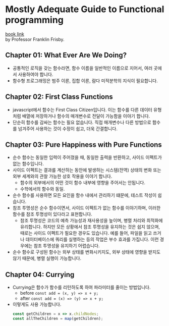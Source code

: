# Mostly Adequate Guide to Functional programming

[book link](https://mostly-adequate.gitbook.io/mostly-adequate-guide/)  
by Professor Franklin Frisby.

## Chapter 01: What Ever Are We Doing?

- 공통적인 로직을 갖는 함수라면, 함수 이름을 일반적인 이름으로 지어서, 여러 곳에서 사용하여야 합니다.
- 함수형 프로그래밍은 범주 이론, 집합 이론, 람다 미적분학의 지식이 필요합니다.

## Chapter 02: First Class Functions

- javascript에서 함수는 First Class Citizen입니다. 이는 함수를 다른 데이터 유형 처럼 배열에 저장하거나 함수의 매개변수로 전달이 가능함을 이야기 합니다.
- 단순히 함수를 감싸는 함수는 필요 없습니다. 직접 매개변수나 다른 방법으로 함수를 넘겨주어 사용하는 것이 수정이 쉽고, 더욱 간결합니다.

## Chapter 03: Pure Happiness with Pure Functions

- 순수 함수는 동일한 입력이 주어졌을 때, 동일한 출력을 반환하고, 사이드 이펙트가 없는 함수입니다.
- 사이드 이펙트는 결과를 계산하는 동안에 발생하는 시스템(전역) 상태의 변화 또는 외부 세계와의 관찰 가능한 상호 작용을 이야기 합니다.
    - 함수의 외부에서의 어떤 것이 함수 내부에 영향을 주어서는 안됩니다.
    - 수학에서의 함수와 동일.
- 순수 함수를 사용하면 모든 요인을 함수 내에서 관리하기 떄문에, 테스트 작성이 쉽습니다.
- 참조 투명성은 순수 함수이면서, 사이드 이펙트가 없는 함수를 이야기하며, 이러한 함수를 참조 투명성이 있다라고 표현합니다.
    - 참조 투명성은 코드의 예측 가능성과 재사용성을 높이며, 병렬 처리와 최적화에 유리합니다. 하지만 모든 상황에서 참조 투명성을 유지하는 것은 쉽지 않으며, 때로는 사이드 이펙트가 필요한 경우도 있습니다. 예를 들어, 파일을 읽고 쓰거나 데이터베이스에 쿼리를 실행하는 등의 작업은 부수 효과를 가집니다. 이런 경우에는 참조 투명성을 유지하기 어렵습니다.
- 순수 함수로 구성된 함수는 외부 상태를 변화시키지도, 외부 상태에 영향을 받지도 않기 때문에, 병렬 실행이 가능합니다.

## Chapter 04: Currying
- Currying은 함수가 함수를 리턴하도록 하여 파라미터를 줄이는 방법입니다.
    - before `const add = (x, y) => x + y;`
    - after `const add = (x) => (y) => x + y;`
- 이렇게도 사용 가능합니다.
    ```javascript
    const getChildren = x => x.childNodes;
    const allTheChildren = map(getChildren);
     ```


